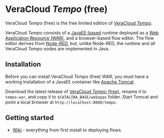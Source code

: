 # VeraCloud _Tempo_ (free)

VeraCloud _Tempo_ (free) is the free limited edition of [VeraCloud _Tempo_](http://www.veracloud.com/tempo).

VeraCloud _Tempo_ consists of a [JavaEE-based](http://www.oracle.com/technetwork/java/javaee/overview/index.html) runtime deployed as a [Web Application Resource (WAR)](https://en.wikipedia.org/wiki/WAR_(file_format)), and a browser-based flow editor. The flow editor derives from [Node-RED](https://nodered.org), but, unlike Node-RED, the runtime and all VeraCloud _Tempo_ nodes are implemented in Java.

## Installation

Before you can install VeraCloud _Tempo_ (free) WAR, you must have a working installation of a JavaEE container like [Apache Tomcat](https://tomcat.apache.org/download-90.cgi).

Download the latest release of [VeraCloud _Tempo_ (free)](https://github.com/veracloud-tempo/tempo.war/releases), rename it to `tempo.war`, and copy it to `$CATALINA_BASE/webapps` folder. Start Tomcat and point a local browser at `http://localhost:8080/tempo`.

## Getting started

 * [Wiki](https://github.com/veracloud-tempo/tempo.war/wiki) - everything from first install to deploying flows.
